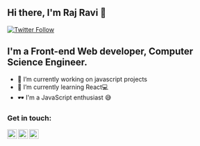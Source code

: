 ## Hi there, I'm Raj Ravi 👋

[![Twitter Follow](https://img.shields.io/twitter/follow/rajrv55?color=1DA1F2&logo=twitter&style=for-the-badge)](https://twitter.com/intent/follow?original_referer=https%3A%2F%2Fgithub.com%2Frajrv55&screen_name=rajrv55)

## I'm a Front-end Web developer, Computer Science Engineer.

- 🔭 I’m currently working on javascript projects
- 📖 I’m currently learning React💻
- 🕶️ I'm a JavaScript enthusiast 😅



### Get in touch:
[<img align="left" alt="raj ravi | Twitter" width="22px" background="blue" src="https://cdn.jsdelivr.net/npm/simple-icons@v3/icons/twitter.svg" />](https://twitter.com/rajrv55)
[<img align="left" alt="raj ravi | Facebook" width="22px" src="https://cdn.jsdelivr.net/npm/simple-icons@v3/icons/facebook.svg" />](https://facebook.com/rajravi.rajravi.39)
[<img align="left" alt="raj ravi | Gmail" width="22px" style="background:#fff;" src="https://cdn.jsdelivr.net/npm/simple-icons@v3/icons/gmail.svg" />](https://mail.google.com/mail/?view=cm&amp;fs=1&amp;to=rajrv559910@gmail.com)
<br />
<br />
<br />
